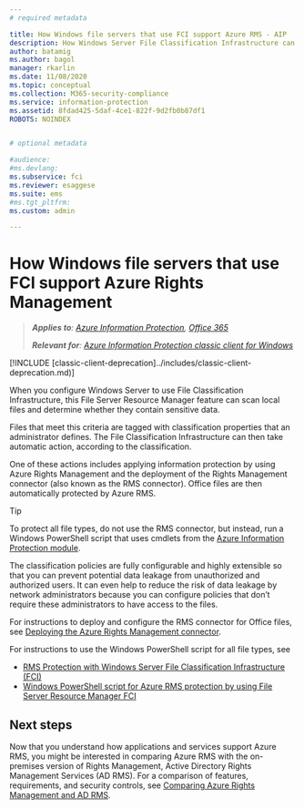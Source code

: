```yaml
---
# required metadata

title: How Windows file servers that use FCI support Azure RMS - AIP
description: How Windows Server File Classification Infrastructure can be used with Azure RMS when you deploy the RMS connector to automatically protect Office documents.
author: batamig
ms.author: bagol
manager: rkarlin
ms.date: 11/08/2020
ms.topic: conceptual
ms.collection: M365-security-compliance
ms.service: information-protection
ms.assetid: 8fdad425-5daf-4ce1-822f-9d2fb0b87df1
ROBOTS: NOINDEX


# optional metadata

#audience:
#ms.devlang:
ms.subservice: fci
ms.reviewer: esaggese
ms.suite: ems
#ms.tgt_pltfrm:
ms.custom: admin

---
```



# How Windows file servers that use FCI support Azure Rights Management

>***Applies to**: [Azure Information Protection](https://azure.microsoft.com/pricing/details/information-protection), [Office 365](https://download.microsoft.com/download/E/C/F/ECF42E71-4EC0-48FF-AA00-577AC14D5B5C/Azure_Information_Protection_licensing_datasheet_EN-US.pdf)*
>
>***Relevant for**: [Azure Information Protection classic client for Windows](faqs.md#whats-the-difference-between-the-azure-information-protection-classic-and-unified-labeling-clients)*

[!INCLUDE [classic-client-deprecation]../includes/classic-client-deprecation.md)]

When you configure Windows Server to use File Classification Infrastructure, this File Server Resource Manager feature can scan local files and determine whether they contain sensitive data. 

Files that meet this criteria are tagged with classification properties that an administrator defines. The File Classification Infrastructure can then take automatic action, according to the classification. 

One of these actions includes applying information protection by using Azure Rights Management and the deployment of the Rights Management connector (also known as the RMS connector). Office files are then automatically protected by Azure RMS.

> [!TIP]
> To protect all file types, do not use the RMS connector, but instead, run a Windows PowerShell script that uses cmdlets from the [Azure Information Protection module](./rms-client/client-admin-guide-powershell.md).
> 

The classification policies are fully configurable and highly extensible so that you can prevent potential data leakage from unauthorized and authorized users. It can even help to reduce the risk of data leakage by network administrators because you can configure policies that don’t require these administrators to have access to the files.

For instructions to deploy and configure the RMS connector for Office files, see [Deploying the Azure Rights Management connector](deploy-rms-connector.md).

For instructions to use the Windows PowerShell script for all file types, see 

- [RMS Protection with Windows Server File Classification Infrastructure &#40;FCI&#41;](./rms-client/configure-fci.md)
- [Windows PowerShell script for Azure RMS protection by using File Server Resource Manager FCI](rms-client/fci-script.md)


## Next steps

Now that you understand how applications and services support Azure RMS, you might be interested in comparing Azure RMS with the on-premises version of Rights Management, Active Directory Rights Management Services (AD RMS). For a comparison of features, requirements, and security controls, see [Comparing Azure Rights Management and AD RMS](compare-on-premise.md).


